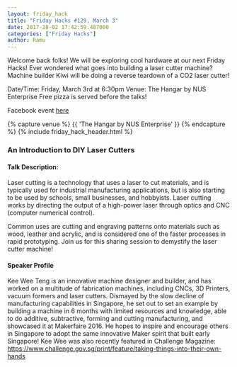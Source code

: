 ```yaml
---
layout: friday_hack
title: "Friday Hacks #129, March 3"
date: 2017-28-02 17:42:59.487000
categories: ["Friday Hacks"]
author: Ramu
---
```


Welcome back folks! We will be exploring cool hardware at our next Friday Hacks! Ever wondered what goes into building a laser cutter machine? Machine builder Kiwi will be doing a reverse teardown of a CO2 laser cutter!

Date/Time: Friday, March 3rd at 6:30pm
Venue: The Hangar by NUS Enterprise
Free pizza is served before the talks!

Facebook event [here](https://www.facebook.com/events/139093879943292/)

{% capture venue %}
    {{ 'The Hangar by NUS Enterprise' }}
{% endcapture %}
{% include friday_hack_header.html %}

### An Introduction to DIY Laser Cutters

#### Talk Description:

Laser cutting is a technology that uses a laser to cut materials, and is typically used for industrial manufacturing applications, but is also starting to be used by schools, small businesses, and hobbyists. Laser cutting works by directing the output of a high-power laser through optics and CNC (computer numerical control).

Common uses are cutting and engraving patterns onto materials such as wood, leather and acrylic, and is considered one of the faster processes in rapid prototyping. Join us for this sharing session to demystify the laser cutter machine!

#### Speaker Profile

Kee Wee Teng is an innovative machine designer and builder, and has worked on a multitude of fabrication machines, including CNCs, 3D Printers, vacuum formers and laser cutters. Dismayed by the slow decline of manufacturing capabilities in Singapore, he set out to set an example by building a machine in 6 months with limited resources and knowledge, able to do additive, subtractive, forming and cutting manufacturing, and showcased it at Makerfaire 2016. He hopes to inspire and encourage others in Singapore to adopt the same innovative Maker spirit that built early Singapore! Kee Wee was also recently featured in Challenge Magazine: https://www.challenge.gov.sg/print/feature/taking-things-into-their-own-hands
